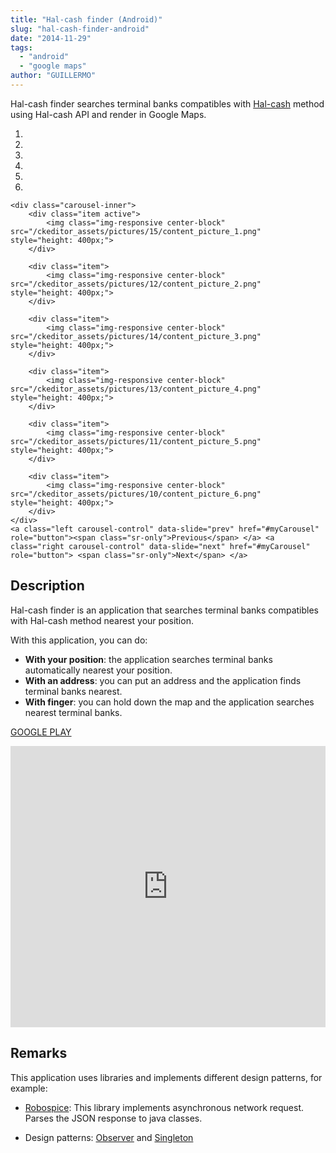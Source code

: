 ```yaml
---
title: "Hal-cash finder (Android)"
slug: "hal-cash-finder-android"
date: "2014-11-29"
tags:  
  - "android"
  - "google maps"
author: "GUILLERMO"
---
```


Hal-cash finder searches terminal banks compatibles with [Hal-cash](http://www.halcash.com/es) method using Hal-cash API and render in Google Maps.

<div class="carousel slide" id="myCarousel">
	<ol class="carousel-indicators">
		<li class="active" data-slide-to="0" data-target="#myCarousel"></li>
		<li data-slide-to="1" data-target="#myCarousel"></li>
		<li data-slide-to="2" data-target="#myCarousel"></li>
		<li data-slide-to="3" data-target="#myCarousel"></li>
		<li data-slide-to="4" data-target="#myCarousel"></li>
		<li data-slide-to="5" data-target="#myCarousel"></li>
	</ol>

	<div class="carousel-inner">
		<div class="item active">
			<img class="img-responsive center-block" src="/ckeditor_assets/pictures/15/content_picture_1.png" style="height: 400px;">
		</div>

		<div class="item">
			<img class="img-responsive center-block" src="/ckeditor_assets/pictures/12/content_picture_2.png" style="height: 400px;">
		</div>

		<div class="item">
			<img class="img-responsive center-block" src="/ckeditor_assets/pictures/14/content_picture_3.png" style="height: 400px;">
		</div>

		<div class="item">
			<img class="img-responsive center-block" src="/ckeditor_assets/pictures/13/content_picture_4.png" style="height: 400px;">
		</div>

		<div class="item">
			<img class="img-responsive center-block" src="/ckeditor_assets/pictures/11/content_picture_5.png" style="height: 400px;">
		</div>

		<div class="item">
			<img class="img-responsive center-block" src="/ckeditor_assets/pictures/10/content_picture_6.png" style="height: 400px;">
		</div>
	</div>
	<a class="left carousel-control" data-slide="prev" href="#myCarousel" role="button"><span class="sr-only">Previous</span> </a> <a class="right carousel-control" data-slide="next" href="#myCarousel" role="button"> <span class="sr-only">Next</span> </a>
</div>

## Description

Hal-cash finder is an application that searches terminal banks compatibles with Hal-cash method nearest your position.

With this application, you can do:
- **With your position**: the application searches terminal banks automatically nearest your position.
- **With an address**: you can put an address and the application finds terminal banks nearest.
- **With finger**: you can hold down the map and the application searches nearest terminal banks.

[GOOGLE PLAY](https://play.google.com/store/apps/details?id=com.devcows.hal_cash_finder&amp;hl=es)


<iframe frameborder="0" height="450" id="ytplayer" src="http://www.youtube.com/embed/ULmzavHzv80" type="text/html" width="100%"></iframe>

## Remarks

This application uses libraries and implements different design patterns, for example:

- [Robospice](https://github.com/stephanenicolas/robospice): This library implements asynchronous network request. Parses the JSON response to java classes.  

- Design patterns: [Observer](https://en.wikipedia.org/wiki/Observer_pattern) and [Singleton](http://en.wikipedia.org/wiki/Singleton_pattern)
